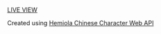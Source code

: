 <p><a href='https://hanzistrokedictionary.netlify.app'>LIVE VIEW</a></p>

<p>Created using <a href='http://ccdb.hemiola.com'>Hemiola Chinese Character Web API</a>
</p>
